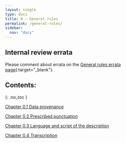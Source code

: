 ```yaml
---
layout: single
type: docs
title: 0 — General rules
permalink: /general-rules/
sidebar:
  nav: "docs"
---
```


## Internal review errata

Please comment about errata on the [General rules errata page](https://docs.google.com/document/d/1T4iC_8YWU6Y8pe466XbW37xof42fOaxsWP5ig69-49M/edit#heading=h.7mu4198ohxet){:target="_blank"}.

## Contents:
{: .no_toc }

[Chapter 0.1 Data provenance](/DCRMR/general-rules/Data-provenance/)

[Chapter 0.2 Prescribed punctuation](/DCRMR/general-rules/Prescribed-punctuation/)

[Chapter 0.3 Language and script of the description](/DCRMR/general-rules/Language-and-script-of-the-description/)

[Chapter 0.4 Transcription](/DCRMR/general-rules/Transcription/)